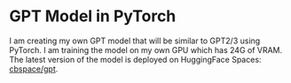 # GPT Model in PyTorch #
I am creating my own GPT model that will be similar to GPT2/3 using PyTorch. I am training
the model on my own GPU which has 24G of VRAM. The latest version of the model is deployed
on HuggingFace Spaces: [cbspace/gpt](https://huggingface.co/spaces/cbspace/gpt).

